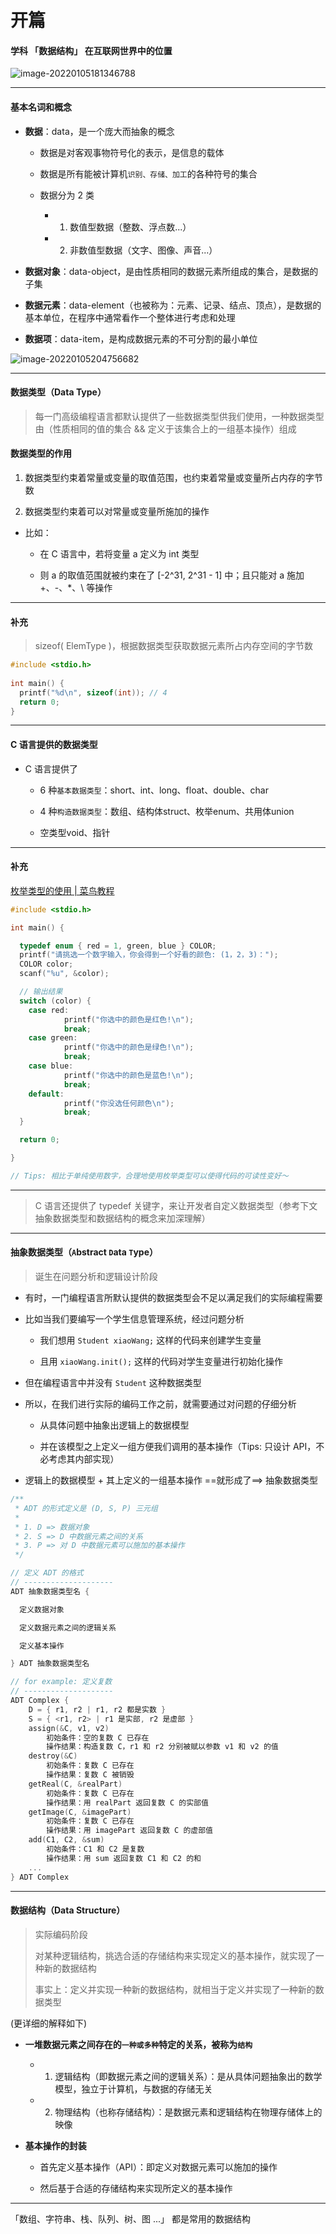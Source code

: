 # 开篇

#### 学科 「数据结构」 在互联网世界中的位置

![image-20220105181346788](https://gitee.com/pj-l/imgs-1/raw/master/screenShot/image-20220105181346788.png)

---

#### 基本名词和概念

- **数据**：data，是一个庞大而抽象的概念

  - 数据是对客观事物符号化的表示，是信息的载体

  - 数据是所有能被计算机`识别、存储、加工`的各种符号的集合

  - 数据分为 2 类

    - 1. 数值型数据（整数、浮点数...）

    - 2. 非数值型数据（文字、图像、声音...）

- **数据对象**：data-object，是由性质相同的数据元素所组成的集合，是数据的子集

- **数据元素**：data-element（也被称为：元素、记录、结点、顶点），是数据的基本单位，在程序中通常看作一个整体进行考虑和处理

- **数据项**：data-item，是构成数据元素的不可分割的最小单位

![image-20220105204756682](https://gitee.com/pj-l/imgs-1/raw/master/screenShot/image-20220105204756682.png)

---

#### 数据类型（Data Type）

> 每一门高级编程语言都默认提供了一些数据类型供我们使用，一种数据类型由（性质相同的值的集合 && 定义于该集合上的一组基本操作）组成

#### 数据类型的作用

1. 数据类型约束着常量或变量的取值范围，也约束着常量或变量所占内存的字节数

2. 数据类型约束着可以对常量或变量所施加的操作

- 比如：

  - 在 C 语言中，若将变量 a 定义为 int 类型

  - 则 a 的取值范围就被约束在了 [-2^31, 2^31 - 1] 中；且只能对 a 施加 +、-、*、\ 等操作

---

#### 补充

> sizeof( ElemType )，根据数据类型获取数据元素所占内存空间的字节数

```c
#include <stdio.h>
 
int main() {
  printf("%d\n", sizeof(int)); // 4
  return 0; 
}
```

---

#### C 语言提供的数据类型

- C 语言提供了

  - 6 种`基本数据类型`：short、int、long、float、double、char

  - 4 种`构造数据类型`：数组、结构体struct、枚举enum、共用体union

  - 空类型void、指针

---

#### 补充

[枚举类型的使用 | 菜鸟教程](https://www.runoob.com/cprogramming/c-enum.html)

```c
#include <stdio.h>

int main() {

  typedef enum { red = 1, green, blue } COLOR;
  printf("请挑选一个数字输入，你会得到一个好看的颜色: (1，2，3)：");
  COLOR color;
  scanf("%u", &color);

  // 输出结果
  switch (color) {
    case red:
			printf("你选中的颜色是红色!\n");
			break;
    case green:
			printf("你选中的颜色是绿色!\n");
			break;
    case blue:
			printf("你选中的颜色是蓝色!\n");
			break;
    default:
			printf("你没选任何颜色\n");
			break;
  }

  return 0;

}

// Tips: 相比于单纯使用数字，合理地使用枚举类型可以使得代码的可读性变好～
```

---

> C 语言还提供了 typedef 关键字，来让开发者自定义数据类型（参考下文抽象数据类型和数据结构的概念来加深理解）

---

#### 抽象数据类型（`A`bstract `D`ata `T`ype）

> 诞生在问题分析和逻辑设计阶段

- 有时，一门编程语言所默认提供的数据类型会不足以满足我们的实际编程需要

- 比如当我们要编写一个学生信息管理系统，经过问题分析

  - 我们想用 `Student xiaoWang;` 这样的代码来创建学生变量

  - 且用 `xiaoWang.init();` 这样的代码对学生变量进行初始化操作

- 但在编程语言中并没有 `Student` 这种数据类型

- 所以，在我们进行实际的编码工作之前，就需要通过对问题的仔细分析

  - 从具体问题中抽象出逻辑上的数据模型

  - 并在该模型之上定义一组方便我们调用的基本操作（Tips: 只设计 API，不必考虑其内部实现）

- 逻辑上的数据模型 + 其上定义的一组基本操作 ==就形成了==> 抽象数据类型

```C
/**
 * ADT 的形式定义是 (D, S, P) 三元组
 * 
 * 1. D => 数据对象
 * 2. S => D 中数据元素之间的关系
 * 3. P => 对 D 中数据元素可以施加的基本操作
 */

// 定义 ADT 的格式
// --------------------
ADT 抽象数据类型名 {

  定义数据对象

  定义数据元素之间的逻辑关系

  定义基本操作

} ADT 抽象数据类型名

// for example: 定义复数
// --------------------
ADT Complex {
    D = { r1, r2 | r1, r2 都是实数 }
    S = { <r1, r2> | r1 是实部, r2 是虚部 }
    assign(&C, v1, v2)
        初始条件：空的复数 C 已存在
        操作结果：构造复数 C，r1 和 r2 分别被赋以参数 v1 和 v2 的值
    destroy(&C)
        初始条件：复数 C 已存在
        操作结果：复数 C 被销毁
    getReal(C, &realPart)
        初始条件：复数 C 已存在
        操作结果：用 realPart 返回复数 C 的实部值
    getImage(C, &imagePart)
        初始条件：复数 C 已存在
        操作结果：用 imagePart 返回复数 C 的虚部值
    add(C1, C2, &sum)
        初始条件：C1 和 C2 是复数
        操作结果：用 sum 返回复数 C1 和 C2 的和
    ...
} ADT Complex
```

---

#### 数据结构（Data Structure）

> 实际编码阶段
>
> 对某种逻辑结构，挑选合适的存储结构来实现定义的基本操作，就实现了一种新的数据结构
>
> 事实上：定义并实现一种新的数据结构，就相当于定义并实现了一种新的数据类型

(更详细的解释如下)

- **一堆数据元素之间存在的`一种或多种`特定的关系，被称为`结构`**

  - 1. 逻辑结构（即数据元素之间的逻辑关系）：是从具体问题抽象出的数学模型，独立于计算机，与数据的存储无关

  - 2. 物理结构（也称存储结构）：是数据元素和逻辑结构在物理存储体上的映像

- **基本操作的封装**

  - 首先定义基本操作（API）：即定义对数据元素可以施加的操作

  - 然后基于合适的存储结构来实现所定义的基本操作

---

「数组、字符串、栈、队列、树、图 ...」 都是常用的数据结构
